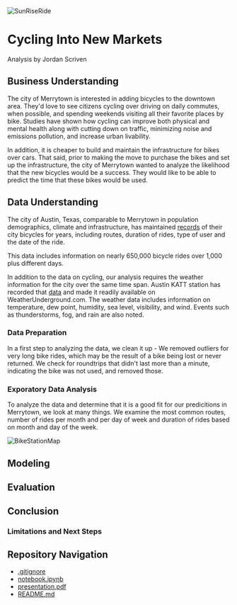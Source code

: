 ![SunRiseRide](https://github.com/user-attachments/assets/b1c70fbd-4fa8-432f-be04-ebf056166e8a)

# Cycling Into New Markets
Analysis by Jordan Scriven  

## Business Understanding
The city of Merrytown is interested in adding bicycles to the downtown area.  They'd love to see citizens cycling over driving on daily commutes, when possible, and spending weekends visiting all their favorite places by bike.  Studies have shown how cycling can improve both physical and mental health along with cutting down on traffic, minimizing noise and emissions pollution, and increase urban livability.

In addition, it is cheaper to build and maintain the infrastructure for bikes over cars.  That said, prior to making the move to purchase the bikes and set up the infrastructure, the city of Merrytown wanted to analyze the likelihood that the new bicycles would be a success.  They would like to be able to predict the time that these bikes would be used.

## Data Understanding

The city of Austin, Texas, comparable to Merrytown in population demographics, climate and infrastructure, has maintained [records](https://www.kaggle.com/datasets/jboysen/austin-bike?select=austin_bikeshare_trips.csv) of their city bicycles for years, including routes, duration of rides, type of user and the date of the ride.

This data includes information on nearly 650,000 bicycle rides over 1,000 plus different days.

In addition to the data on cycling, our analysis requires the weather information for the city over the same time span.  Austin KATT station has recorded that [data](https://www.kaggle.com/datasets/grubenm/austin-weather) and made it readily available on WeatherUnderground.com.  The weather data includes information on temperature, dew point, humidity, sea level, visibility, and wind.  Events such as thunderstorms, fog, and rain are also noted.   

### Data Preparation
In a first step to analyzing the data, we clean it up - We removed outliers for very long bike rides, which may be the result of a bike being lost or never returned.  We check for roundtrips that didn't last more than a minute, indicating the bike was not used, and removed those.

### Exporatory Data Analysis

To analyze the data and determine that it is a good fit for our predicitions in Merrytown, we look at many things.  We examine the most common routes, number of rides per month and per day of week and duration of rides based on month and day of the week.

![BikeStationMap](https://github.com/user-attachments/assets/e26eab12-975f-4b35-a3ba-339a4b0f2578)



## Modeling


## Evaluation


## Conclusion



### Limitations and Next Steps


## Repository Navigation

* [.gitignore](.gitignore)
* [notebook.ipynb](Notebook.ipynb)
* [presentation.pdf](Presentation.pdf)
* [README.md](README.md)
